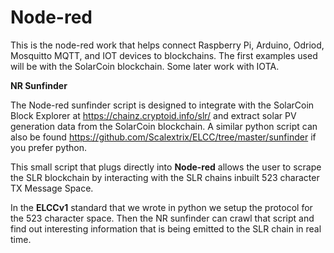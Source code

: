 # Node-red
This is the node-red work that helps connect Raspberry Pi, Arduino, Odriod, Mosquitto MQTT, and IOT devices to blockchains. 
The first examples used will be with the SolarCoin blockchain. Some later work with IOTA.

**NR Sunfinder**

The Node-red sunfinder script is designed to integrate with the SolarCoin Block Explorer at https://chainz.cryptoid.info/slr/ and extract solar PV generation data from the SolarCoin blockchain. A similar python script can also be found https://github.com/Scalextrix/ELCC/tree/master/sunfinder if you prefer python.

This small script that plugs directly into **Node-red** allows the user to scrape the SLR blockchain by interacting with the SLR chains inbuilt 523 character TX Message Space.

In the **ELCCv1** standard that we wrote in python we setup the protocol for the 523 character space. Then the NR sunfinder can crawl that script and find out interesting information that is being emitted to the SLR chain in real time.
